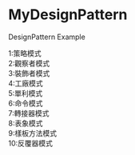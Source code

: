 # MyDesignPattern
DesignPattern Example

1:策略模式<br>
2:觀察者模式<br>
3:裝飾者模式<br>
4:工廠模式<br>
5:單利模式<br>
6:命令模式<br>
7:轉接器模式<br>
8:表象模式<br>
9:樣板方法模式<br>
10:反覆器模式<br>